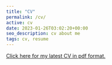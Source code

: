 ```yaml
---
title: "CV"
permalink: /cv/
active: cv
date: 2023-01-26T03:02:20+00:00
seo_description: cv about me
tags: cv, resume
---
```


<script>
function fetchHeader(url, wch) {
    try {
        var req=new XMLHttpRequest();
        req.open("HEAD", url, false);
        req.send(null);
        if(req.status== 200){
            var gmtDate = new Date(req.getResponseHeader(wch));
            const options = {
                timeZone: 'America/Los_Angeles',
                year: 'numeric',
                month: 'long',
                day: 'numeric',
                hour: 'numeric',
                minute: 'numeric',
                timeZoneName: 'short'
            };
            return gmtDate.toLocaleString("en-US", options)
        }
        else return false;
    } catch(er) {
        return er.message;
    }
}
</script>

<p style="margin-bottom:0;"><a href="{{ site.baseurl }}/docs/CV.pdf">Click here for my latest CV in pdf format.</a></p><br />
<p id="cv_last_update" style="font-size:small;"></p><script>document.getElementById('cv_last_update').innerHTML = "Last updated: " + fetchHeader('{{ site.baseurl }}/docs/CV.pdf','Last-Modified');</script>
